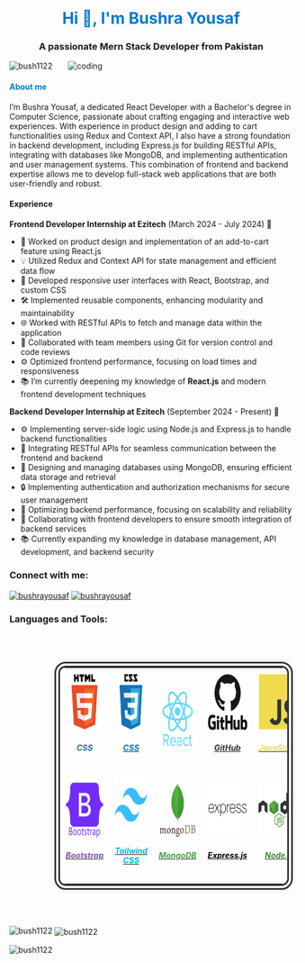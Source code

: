 <h1 align="center" style=" color: #007acc;">Hi 👋, I'm Bushra Yousaf</h1>
<h3 align="center">A passionate Mern Stack Developer  from Pakistan</h3>
<img align="right" alt="coding" width="400" src="https://static.wixstatic.com/media/b313a9_89ebec0c5f384c65a9551f0c1ec18ca9~mv2.gif" >

<p align="left"> <img src="https://komarev.com/ghpvc/?username=bush1122&label=Profile%20views&color=0e75b6&style=flat" alt="bush1122" /> </p>

<h4 style="color: #007acc;">
  About <span style="color:  #007acc;">me</span>
</h4>
<p>I’m Bushra Yousaf, a dedicated React Developer with a Bachelor's degree in Computer Science, passionate about crafting engaging and interactive web experiences. With experience in product design and adding to cart functionalities using Redux and Context API, I also have a strong foundation in backend development, including Express.js for building RESTful APIs, integrating with databases like MongoDB, and implementing authentication and user management systems. This combination of frontend and backend expertise allows me to develop full-stack web applications that are both user-friendly and robust.</p>

<h4>Experience</h4>
<p><strong>Frontend Developer Internship at Ezitech</strong> (March 2024 - July 2024) 🏢</p>
<ul style="padding-left: 20px;">
    <li>🚀 Worked on product design and implementation of an add-to-cart feature using React.js</li>
    <li>💡 Utilized Redux and Context API for state management and efficient data flow</li>
    <li>🎨 Developed responsive user interfaces with React, Bootstrap, and custom CSS</li>
    <li>🛠️ Implemented reusable components, enhancing modularity and maintainability</li>
    <li>🌐 Worked with RESTful APIs to fetch and manage data within the application</li>
    <li>🤝 Collaborated with team members using Git for version control and code reviews</li>
    <li>⚙️ Optimized frontend performance, focusing on load times and responsiveness</li>
    <li>📚 I’m currently deepening my knowledge of <strong>React.js</strong> and modern frontend development techniques</li>
</ul>




<p><strong>Backend Developer Internship at Ezitech</strong> (September 2024 - Present) 🏢</p>
<ul style="padding-left: 20px;">
    <li>⚙️ Implementing server-side logic using Node.js and Express.js to handle backend functionalities</li>
    <li>🔗 Integrating RESTful APIs for seamless communication between the frontend and backend</li>
    <li>💾 Designing and managing databases using MongoDB, ensuring efficient data storage and retrieval</li>
    <li>🔒 Implementing authentication and authorization mechanisms for secure user management</li>
    <li>🚀 Optimizing backend performance, focusing on scalability and reliability</li>
    <li>🤝 Collaborating with frontend developers to ensure smooth integration of backend services</li>
    <li>📚 Currently expanding my knowledge in database management, API development, and backend security</li>
</ul>

<h3 align="left">Connect with me:</h3>
<p align="left">
<a href="https://www.linkedin.com/in/bushra-yousaf-9b6675240" target="_blank"><img align="center" src="https://raw.githubusercontent.com/rahuldkjain/github-profile-readme-generator/master/src/images/icons/Social/linked-in-alt.svg" alt="bushrayousaf" height="30" width="40" /></a>
<a href="https://www.facebook.com/ahnhi.malik/" target="_blank"><img align="center" src="https://raw.githubusercontent.com/rahuldkjain/github-profile-readme-generator/master/src/images/icons/Social/facebook.svg" alt="bushrayousaf" height="30" width="40" /></a>
</p>

<h3 align="left">Languages and Tools:</h3>

<div style="text-align: center; padding: 40px;">
    <table style="border: 10px double #333; border-radius: 20px; box-shadow: 0 0 10px rgba(0, 0, 0, 0.1); margin: 10px 40px;">
        <tr>
           <td style="padding: 10px; text-align: center;">
                <a href="https://developer.mozilla.org/en-US/docs/Web/HTML" target="_blank">
                    <img src="https://raw.githubusercontent.com/devicons/devicon/master/icons/html5/html5-original-wordmark.svg" alt="html5" width="100" height="100"/>
                </a>
             <h5 style="color: #1572B6;">CSS</h5>
           </td>
           <td style="padding: 10px; text-align: center;">
                <a href="https://developer.mozilla.org/en-US/docs/Web/CSS" target="_blank">
                    <img src="https://raw.githubusercontent.com/devicons/devicon/master/icons/css3/css3-original-wordmark.svg" alt="css3" width="100" height="100"/>
                    <h5 style="color: #1572B6;">CSS</h5>
                </a>
            </td>
            <td style="padding: 10px; text-align: center;">
                <a href="https://reactjs.org/" target="_blank">
                    <img src="https://raw.githubusercontent.com/devicons/devicon/master/icons/react/react-original-wordmark.svg" alt="react" width="100" height="100"/>
                </a>
            </td>
            <td style="padding: 10px; text-align: center;">
                <a href="https://github.com/" target="_blank">
                    <img src="https://raw.githubusercontent.com/devicons/devicon/master/icons/github/github-original-wordmark.svg" alt="github" width="100" height="100"/>
                    <h5 style="color: #333;">GitHub</h5>
                </a>
            </td>
            <td style="padding: 10px; text-align: center;">
                <a href="https://developer.mozilla.org/en-US/docs/Web/JavaScript" target="_blank">
                    <img src="https://raw.githubusercontent.com/devicons/devicon/master/icons/javascript/javascript-original.svg" alt="javascript" width="100" height="100"/>
                    <h5 style="color: #F0DB4F;">JavaScript</h5>
                </a>
            </td>
           <td style="padding: 10px; text-align: center;">
                <a href="https://redux.js.org/" target="_blank">
                    <img src="https://raw.githubusercontent.com/devicons/devicon/master/icons/redux/redux-original.svg" alt="redux" width="100" height="100"/>
                    <h5 style="color: #764ABC;">Redux</h5>
                </a>
            </td>
        </tr>
        <tr>
      <td style="padding: 10px; text-align: center;">
        <a href="https://getbootstrap.com/" target="_blank">
            <img src="https://raw.githubusercontent.com/devicons/devicon/master/icons/bootstrap/bootstrap-plain-wordmark.svg" alt="bootstrap" width="100" height="100"/>
            <h5 style="color: #7952B3;">Bootstrap</h5>
        </a>
    </td>
           
<td style="padding: 10px; text-align: center;">
    <a href="https://tailwindcss.com/" target="_blank">
        <img src="https://raw.githubusercontent.com/devicons/devicon/master/icons/tailwindcss/tailwindcss-plain.svg" alt="tailwindcss" width="100" height="100"/>
        <h5 style="color: #06B6D4;">Tailwind CSS</h5>
    </a>
</td>
           <td style="padding: 10px; text-align: center;">
                <a href="https://www.mongodb.com/" target="_blank">
                    <img src="https://raw.githubusercontent.com/devicons/devicon/master/icons/mongodb/mongodb-original-wordmark.svg" alt="mongodb" width="100" height="100"/>
                    <h5 style="color: #47A248;">MongoDB</h5>
                </a>
            </td>
            <td style="padding: 10px; text-align: center;">
                <a href="https://expressjs.com/" target="_blank">
                    <img src="https://raw.githubusercontent.com/devicons/devicon/master/icons/express/express-original-wordmark.svg" alt="express" width="100" height="100"/>
                    <h5 style="color: #000;">Express.js</h5>
                </a>
            </td>
            <td style="padding: 10px; text-align: center;">
                <a href="https://nodejs.org/" target="_blank">
                    <img src="https://raw.githubusercontent.com/devicons/devicon/master/icons/nodejs/nodejs-original-wordmark.svg" alt="nodejs" width="100" height="100"/>
                    <h5 style="color: #43853D;">Node.js</h5>
                </a>
            </td>
          <td style="padding: 10px; text-align: center;">
        <a href="https://www.postman.com/" target="_blank">
            <img src="https://raw.githubusercontent.com/devicons/devicon/master/icons/postman/postman-original.svg" alt="postman" width="100" height="100"/>
            <h5 style="color: #FF6C37;">Postman</h5>
        </a>
    </td>
        </tr>
    </table>
</div>



<p><img align="left" src="https://github-readme-stats.vercel.app/api/top-langs?username=bush1122&show_icons=true&locale=en&layout=compact" alt="bush1122" /></p>

<p>&nbsp;<img align="center" src="https://github-readme-stats.vercel.app/api?username=bush1122&show_icons=true&locale=en" alt="bush1122" /></p>

<p><img align="center" src="https://github-readme-streak-stats.herokuapp.com/?user=bush1122&" alt="bush1122" /></p>

